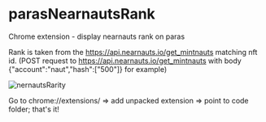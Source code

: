 # parasNearnautsRank
Chrome extension - display nearnauts rank on paras

Rank is taken from the https://api.nearnauts.io/get_mintnauts matching nft id.
(POST request to https://api.nearnauts.io/get_mintnauts with body  {"account":"naut","hash":["500"]} for example)

![nernautsRarity](https://user-images.githubusercontent.com/4514687/154121372-e3017a49-b9f3-4e4a-9f9a-c71a4b82c81c.PNG)

Go to chrome://extensions/  => add unpacked extension => point to code folder; that's it!

